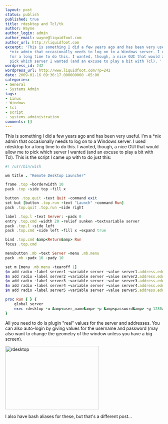 ```yaml
---
layout: post
status: publish
published: true
title: rdesktop and Tcl/tk
author: Wayne
author_login: admin
author_email: wayne@liquidfoot.com
author_url: http://liquidfoot.com
excerpt: 'This is something I did a few years ago and has been very useful. I’m a
  *nix admin that occasionally needs to log on to a Windows server. I used rdesktop
  for a long time to do this. I wanted, though, a nice GUI that would allow me to
  pick which server I wanted (and an excuse to play a bit with Tcl). '
wordpress_id: 242
wordpress_url: http://www.liquidfoot.com/?p=242
date: 2009-01-16 09:36:17.000000000 -05:00
categories:
- General
- Systems Admin
tags:
- Linux
- Windows
- tcl
- script
- systems administration
comments: []
---
```

<p>This is something I did a few years ago and has been very useful. I'm a *nix admin that occasionally needs to log on to a Windows server. I used rdesktop for a long time to do this. I wanted, though, a nice GUI that would allow me to pick which server I wanted (and an excuse to play a bit with Tcl). This is the script I came up with to do just this:</p>

~~~ruby
#! /usr/bin/wish

wm title . "Remote Desktop Launcher"

frame .top -borderwidth 10
pack .top -side top -fill x

button .top.quit -text Quit -command exit
set but [button .top.run -text "Launch" -command Run]
pack .top.quit .top.run -side right

label .top.l -text Server: -padx 0
entry .top.cmd -width 20 -relief sunken -textvariable server
pack .top.l -side left
pack .top.cmd -side left -fill x -expand true

bind .top.cmd &amp<Return&amp> Run
focus .top.cmd

menubutton .mb -text Server -menu .mb.menu
pack .mb -padx 10 -pady 10

set m [menu .mb.menu -tearoff 1]
$m add radio -label server1 -variable server -value server1.address.edu -command Run
$m add radio -label server2 -variable server -value server2.address.edu -command Run
$m add radio -label server3 -variable server -value server3.address.edu -command Run
$m add radio -label server4 -variable server -value server4.address.edu -command Run
$m add radio -label server5 -variable server -value server5.address.edu -command Run

proc Run { } {
    global server
    exec rdesktop -u &amp<user_name&amp> -p &amp<password&amp> -g 1280x800 -x b $server
}
~~~


<p>All you need to do is plugin "real" values for the server and addresses. You can also auto-login by giving values for the username and password (may also want to change the geometry of the window unless you have a big screen).</p>

<p><a href="http://www.liquidfoot.com/wp-content/uploads/2009/01/rdesktop.png"><img class="alignnone size-medium wp-image-246" title="rdesktop" src="http://www.liquidfoot.com/wp-content/uploads/2009/01/rdesktop-300x202.png" alt="rdesktop" width="300" height="202" /></a></p>
<p>I also have bash aliases for these, but that's a different post...</p>
